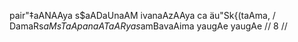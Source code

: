 pair"‡aANAAya s$aADaUnaAM ivanaAzAAya ca äu"Sk{(taAma, /
DamaRs$aMsTaApanaATaARya s$amBavaAima yaugAe yaugAe // 8 //